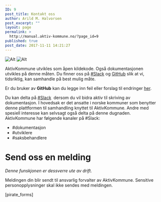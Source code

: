 ```yaml
---
ID: 9
post_title: Kontakt oss
author: Arild M. Halvorsen
post_excerpt: ""
layout: page
permalink: >
  http://manual.aktiv-kommune.no/?page_id=9
published: true
post_date: 2017-11-11 14:21:27
---
```

![Alt](http://manual.aktiv-kommune.no/wp-content/uploads/2017/11/slack-chat-e1510420049137.png "slack") ![Alt](http://manual.aktiv-kommune.no/wp-content/uploads/2017/11/github_logo-e1510420098925.png "github")

AktivKommune utvikles som åpen kildekode. Også dokumentasjonen utvikles på denne måten. Du finner oss på [#Slack](https://join.slack.com/t/aktivkommune/shared_invite/enQtMjcwODA0NDM0NTk2LTcwZGJhOWE3OTMxZTMxNGVjZjQxYTVkYjc0YTMzMmNkOTIyMzkwZTFlYTQwZmNkZmI3ZTgxMDc2NzkyMTNjN2U) og [GitHub](https://github.com/eCultura/aktiv-kommune-docs) slik at vi, tidsriktig, kan samhandle på best mulig måte.

Er du bruker av <strong>GitHub</strong> kan du legge inn feil eller forslag til endringer <a href="https://github.com/eCultura/aktiv-kommune-docs/issues">her</a>.

Du kan delta på [#Slack](https://join.slack.com/t/aktivkommune/shared_invite/enQtMjcwODA0NDM0NTk2LTcwZGJhOWE3OTMxZTMxNGVjZjQxYTVkYjc0YTMzMmNkOTIyMzkwZTFlYTQwZmNkZmI3ZTgxMDc2NzkyMTNjN2U)  dersom du vil bidra aktiv til skriving av dokumentasjon. I hovedsak er det ansatte i norske kommuner som benytter denne plattformen til samhandling knyttet til AktivKommune. Andre med spesiell interesse kan selvsagt også delta på denne dugnaden. AktivKommune har følgende kanaler på #Slack:

* #dokumentasjon
* #utviklere
* #saksbehandlere

# Send oss en melding

*Denne funskjonen er dessverre ute av drift.*

Meldingen din blir sendt til ansvarlig forvalter av AktivKommune. Sensitive personopplysninger skal ikke sendes med meldingen.

[pirate_forms]